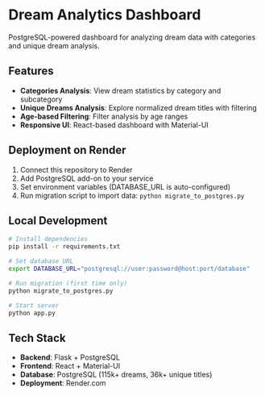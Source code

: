 # Dream Analytics Dashboard

PostgreSQL-powered dashboard for analyzing dream data with categories and unique dream analysis.

## Features

- **Categories Analysis**: View dream statistics by category and subcategory
- **Unique Dreams Analysis**: Explore normalized dream titles with filtering
- **Age-based Filtering**: Filter analysis by age ranges
- **Responsive UI**: React-based dashboard with Material-UI

## Deployment on Render

1. Connect this repository to Render
2. Add PostgreSQL add-on to your service  
3. Set environment variables (DATABASE_URL is auto-configured)
4. Run migration script to import data: `python migrate_to_postgres.py`

## Local Development

```bash
# Install dependencies
pip install -r requirements.txt

# Set database URL
export DATABASE_URL="postgresql://user:password@host:port/database"

# Run migration (first time only)
python migrate_to_postgres.py

# Start server
python app.py
```

## Tech Stack

- **Backend**: Flask + PostgreSQL
- **Frontend**: React + Material-UI  
- **Database**: PostgreSQL (115k+ dreams, 36k+ unique titles)
- **Deployment**: Render.com
